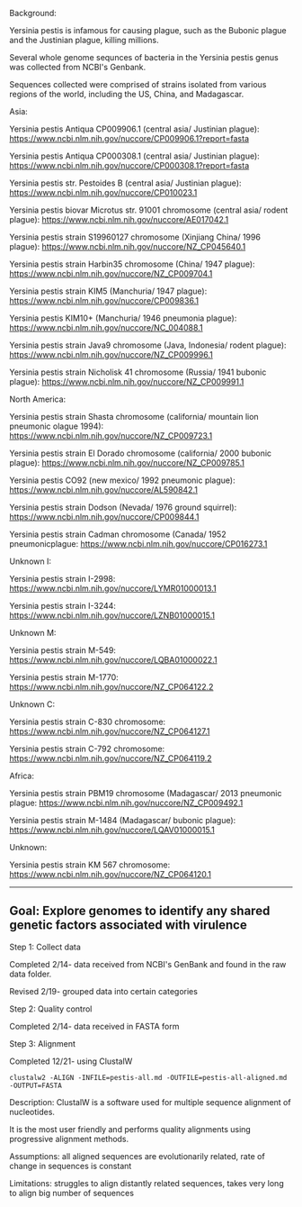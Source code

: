 
Background:

Yersinia pestis is infamous for causing plague, such as the Bubonic plague and the Justinian plague, killing millions.

Several whole genome sequnces of bacteria in the Yersinia pestis genus was collected from NCBI's Genbank.

Sequences collected were comprised of strains isolated from various regions of the world, including the US, China, and Madagascar.


Asia:

Yersinia pestis Antiqua CP009906.1 (central asia/ Justinian plague): https://www.ncbi.nlm.nih.gov/nuccore/CP009906.1?report=fasta

Yersinia pestis Antiqua CP000308.1 (central asia/ Justinian plague): https://www.ncbi.nlm.nih.gov/nuccore/CP000308.1?report=fasta

Yersinia pestis str. Pestoides B (central asia/ Justinian plague): https://www.ncbi.nlm.nih.gov/nuccore/CP010023.1

Yersinia pestis biovar Microtus str. 91001 chromosome (central asia/ rodent plague): https://www.ncbi.nlm.nih.gov/nuccore/AE017042.1

Yersinia pestis strain S19960127 chromosome (Xinjiang China/ 1996 plague): https://www.ncbi.nlm.nih.gov/nuccore/NZ_CP045640.1

Yersinia pestis strain Harbin35 chromosome (China/ 1947 plague): https://www.ncbi.nlm.nih.gov/nuccore/NZ_CP009704.1

Yersinia pestis strain KIM5 (Manchuria/ 1947 plague): https://www.ncbi.nlm.nih.gov/nuccore/CP009836.1

Yersinia pestis KIM10+ (Manchuria/ 1946 pneumonia plague): https://www.ncbi.nlm.nih.gov/nuccore/NC_004088.1

Yersinia pestis strain Java9 chromosome (Java, Indonesia/ rodent plague): https://www.ncbi.nlm.nih.gov/nuccore/NZ_CP009996.1

Yersinia pestis strain Nicholisk 41 chromosome (Russia/ 1941 bubonic plague): https://www.ncbi.nlm.nih.gov/nuccore/NZ_CP009991.1


North America:

Yersinia pestis strain Shasta chromosome (california/ mountain lion pneumonic olague 1994): https://www.ncbi.nlm.nih.gov/nuccore/NZ_CP009723.1

Yersinia pestis strain El Dorado chromosome (california/ 2000 bubonic plague): https://www.ncbi.nlm.nih.gov/nuccore/NZ_CP009785.1

Yersinia pestis CO92 (new mexico/ 1992 pneumonic plague): https://www.ncbi.nlm.nih.gov/nuccore/AL590842.1

Yersinia pestis strain Dodson (Nevada/ 1976 ground squirrel): https://www.ncbi.nlm.nih.gov/nuccore/CP009844.1

Yersinia pestis strain Cadman chromosome (Canada/ 1952 pneumonicplague: https://www.ncbi.nlm.nih.gov/nuccore/CP016273.1



Unknown I:

Yersinia pestis strain I-2998: https://www.ncbi.nlm.nih.gov/nuccore/LYMR01000013.1

Yersinia pestis strain I-3244: https://www.ncbi.nlm.nih.gov/nuccore/LZNB01000015.1



Unknown M:

Yersinia pestis strain M-549: https://www.ncbi.nlm.nih.gov/nuccore/LQBA01000022.1

Yersinia pestis strain M-1770: https://www.ncbi.nlm.nih.gov/nuccore/NZ_CP064122.2



Unknown C:

Yersinia pestis strain C-830 chromosome: https://www.ncbi.nlm.nih.gov/nuccore/NZ_CP064127.1

Yersinia pestis strain C-792 chromosome: https://www.ncbi.nlm.nih.gov/nuccore/NZ_CP064119.2


Africa:

Yersinia pestis strain PBM19 chromosome (Madagascar/ 2013 pneumonic plague: https://www.ncbi.nlm.nih.gov/nuccore/NZ_CP009492.1

Yersinia pestis strain M-1484 (Madagascar/ bubonic plague): https://www.ncbi.nlm.nih.gov/nuccore/LQAV01000015.1



Unknown:

Yersinia pestis strain KM 567 chromosome: https://www.ncbi.nlm.nih.gov/nuccore/NZ_CP064120.1


--------------------------------------------------------------------------------------------------------------------------------------------
Goal:
Explore genomes to identify any shared genetic factors associated with virulence
--------------------------------------------------------------------------------------------------------------------------------------------
Step 1: Collect data

Completed 2/14- data received from NCBI's GenBank and found in the raw data folder.

Revised 2/19- grouped data into certain categories



Step 2: Quality control

Completed 2/14- data received in FASTA form



Step 3: Alignment

Completed 12/21- using ClustalW

    clustalw2 -ALIGN -INFILE=pestis-all.md -OUTFILE=pestis-all-aligned.md -OUTPUT=FASTA

Description: ClustalW is a software used for multiple sequence alignment of nucleotides.

It is the most user friendly and performs quality alignments using progressive alignment methods.

Assumptions: all aligned sequences are evolutionarily related, rate of change in sequences is constant

Limitations: struggles to align distantly related sequences, takes very long to align big number of sequences

